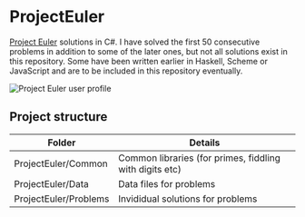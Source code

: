 # ProjectEuler
[Project Euler](https://projecteuler.net/) solutions in C#. I have solved the first 50 consecutive problems in addition to some of the later ones, but not all solutions exist in this repository. Some have been written earlier in Haskell, Scheme or JavaScript and are to be included in this repository eventually.

![Project Euler user profile](https://projecteuler.net/profile/lopossumi.png)

## Project structure

| Folder | Details
|-----------------------|-----
| ProjectEuler/Common   | Common libraries (for primes, fiddling with digits etc)
| ProjectEuler/Data     | Data files for problems
| ProjectEuler/Problems | Invididual solutions for problems
